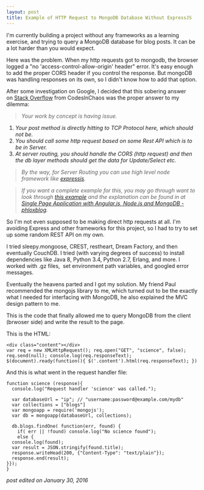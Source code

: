 ```yaml
---
layout: post
title: Example of HTTP Request to MongoDB Database Without ExpressJS
---
```

I'm currently building a project without any frameworks as a learning exercise, and trying to query a MongoDB database for blog posts. It can be a lot harder than you would expect.

Here was the problem. When my http requests got to mongodb, the browser logged a "no 'access-control-allow-origin' header" error. It's easy enough to add the proper CORS header if you control the response. But mongoDB was handling responses on its own, so I didn't know how to add that option.

After some investigation on Google, I decided that this sobering answer on [Stack Overflow](http://stackoverflow.com/questions/28522600/modifying-mongodb-to-allow-cross-origin-requests) from CodesInChaos was the proper answer to my dilemma:

>_Your work by concept is having issue._
  1. _Your post method is directly hitting to TCP Protocol here, which should not be._
  2. _You should call some http request based on some Rest API which is to be in Server._
  3. _At server routing, you should handle the CORS (http request) and then the db layer methods should get the data for Update/Select etc._

>_By the way, for Server Routing you can use high level node framework like [expressjs](http://expressjs.com/starter/basic-routing.html)._

>_If you want a complete example for this, you may go through want to look through <a href="https://github.com/piyasde/express4mongoangular" rel="nofollow">this example</a> and the explanation can be found in at <a href="http://www.phloxblog.in/single-page-application-angular-js-node-js-mongodb-mongojs-module-updated-express-4-part-1/" rel="nofollow">Single Page Application with Angular.js, Node.js and MongoDB - phloxblog</a>._

So I'm not even supposed to be making direct http requests at all. I'm avoiding Express and other frameworks for this project, so I had to try to set up some random REST API on my own.

I tried sleepy.mongoose, CREST, restheart, Dream Factory, and then eventually CouchDB. I tried (with varying degrees of success) to install dependencies like Java 8, Python 3.4, Python 2.7, Erlang, and more. I worked with .gz files,  set environment path variables, and googled error messages.

Eventually the heavens parted and I got my solution. My friend Paul recommended the mongojs library to me, which turned out to be the exactly what I needed for interfacing with MongoDB, he also explained the MVC design pattern to me.

This is the code that finally allowed me to query MongoDB from the client (brwoser side) and write the result to the page.

This is the HTML:

```
<div class="content"></div>
var req = new XMLHttpRequest(); req.open("GET", "science", false); req.send(null); console.log(req.responseText); $(document).ready(function(){ $('.content').html(req.responseText); })
```

And this is what went in the request handler file:

```
function science (response){
  console.log("Request handler 'science' was called.");

  var databaseUrl = "ip"; // "username:password@example.com/mydb"
  var collections = ["blogs"]
  var mongoapp = require('mongojs');
  var db = mongoapp(databaseUrl, collections);

  db.blogs.findOne( function(err, found) {
    if( err || !found) console.log("No science found");
    else {
  console.log(found);
  var result = JSON.stringify(found.title);
  response.writeHead(200, {"Content-Type": "text/plain"});
  response.end(result);
}});
}
```

_post edited on January 30, 2016_
